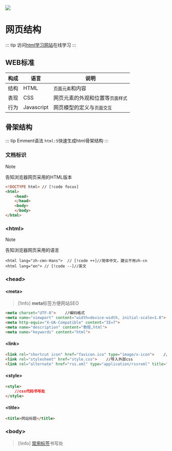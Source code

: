 ![](/html/top_1.webp)

# 网页结构

::: tip
访问[html学习网站](<https://www.codecademy.com/learn/learn-html>)在线学习
:::

## WEB标准
| 构成    |语言     |说明     |
| --- | --- | --- |
|结构     |HTML     |`页面元素`和内容     |
|表现     |CSS     |网页元素的外观和位置等`页面样式`     |
|行为     |Javascript     |网页模型的定义与`页面交互`     |

## 骨架结构
::: tip Emment语法
`html:5`快速生成html骨架结构
:::

### 文档标识
>[!note]
>告知浏览器网页采用的HTML版本

```html
<!DOCTYPE html> // [!code focus]
<html>
    <head>
    </head>
    <body>
    </body>
</html>
```
### \<html>
>[!note]
>告知浏览器网页采用的语言

```html{1}
<html lang="zh-cmn-Hans">  // [!code ++]//简体中文，建议不用zh-cn
<html lang="en"> // [!code --]//英文
```
### \<head>
#### \<meta>
>[!info]
> **meta**标签方便网站SEO

```html
<meta charset="UTF-8">    //编码格式
<meta name="viewport" content="width=device-width, initial-scale=1.0">
<meta http-equiv="X-UA-Compatible" content="IE=7">
<meta name="description" content="教程,html">
<meta name="keywords" content="html">
```
#### \<link>
```html
<link rel="shortcut icon" href="favicon.ico" type="image/x-icon">    //网站小图标
<link rel="stylesheet" href="style.css">    //导入外部css
<link rel="alternate" href="rss.xml" type="application/rss+xml" title="RSS">
```
#### \<style>
```html
<style>
    //css代码书写处
</style>
```
#### \<title>
```html
<title>网站标题</title>
```

### \<body>
>[!info]
>[常用标签](2.md)书写处